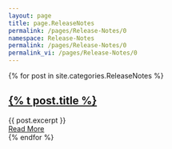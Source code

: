 ```yaml
---
layout: page
title: page.ReleaseNotes
permalink: /pages/Release-Notes/0
namespace: Release-Notes
permalink: /pages/Release-Notes/0
permalink_vi: /pages/Release-Notes/0
---
```


<div class="posts">
  {% for post in site.categories.ReleaseNotes %}
    <article class="post">
      <h1><a href="{{ site.baseurl }}{{ post.url }}">{% t post.title %}</a></h1>
      <div class="entry">
        {{ post.excerpt }}
      </div>
      <a href="{{ site.baseurl }}{{ post.url }}" class="read-more">Read More</a>
    </article>
  {% endfor %}
</div>
